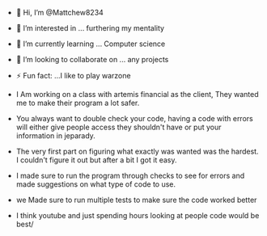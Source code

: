 - 👋 Hi, I’m @Mattchew8234
- 👀 I’m interested in ... furthering my mentality
- 🌱 I’m currently learning ... Computer science
- 💞️ I’m looking to collaborate on ... any projects
- ⚡ Fun fact: ...I like to play warzone

- I Am working on a class with artemis financial as the client, They wanted me to make their program a lot safer.
- You always want to double check your code, having a code with errors will either give people access they shouldn't have or put your information in jeparady.
- The very first part on figuring what exactly was wanted was the hardest. I couldn't figure it out but after a bit I got it easy.
- I made sure to run the program through checks to see for errors and made suggestions on what type of code to use.
- we Made sure to run multiple tests to make sure the code worked better
- I think youtube and just spending hours looking at people code would be best/ 

